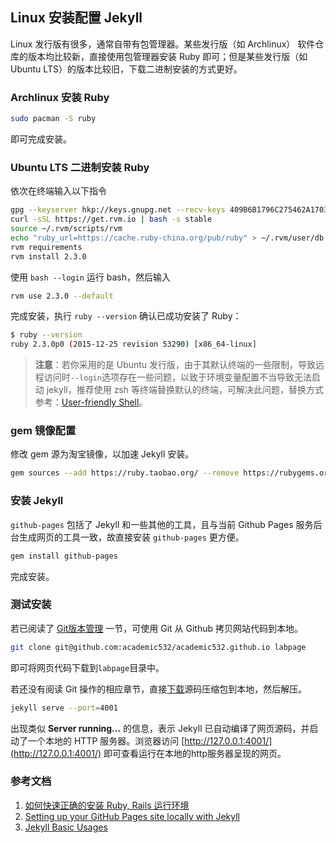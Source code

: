 ## Linux 安装配置 Jekyll

Linux 发行版有很多，通常自带有包管理器。某些发行版（如 Archlinux） 软件仓库的版本均比较新，直接使用包管理器安装 Ruby 即可；但是某些发行版（如Ubuntu LTS）的版本比较旧，下载二进制安装的方式更好。

### Archlinux 安装 Ruby

```bash
sudo pacman -S ruby
```

即可完成安装。

### Ubuntu LTS 二进制安装 Ruby

依次在终端输入以下指令

```bash
gpg --keyserver hkp://keys.gnupg.net --recv-keys 409B6B1796C275462A1703113804BB82D39DC0E3
curl -sSL https://get.rvm.io | bash -s stable
source ~/.rvm/scripts/rvm
echo "ruby_url=https://cache.ruby-china.org/pub/ruby" > ~/.rvm/user/db
rvm requirements
rvm install 2.3.0
```

使用 `bash --login` 运行 bash，然后输入

```bash
rvm use 2.3.0 --default
```

完成安装，执行 `ruby --version` 确认已成功安装了 Ruby：

``` bash
$ ruby --version
ruby 2.3.0p0 (2015-12-25 revision 53290) [x86_64-linux]
```

> **注意**：若你采用的是 Ubuntu 发行版，由于其默认终端的一些限制，导致远程访问时`--login`选项存在一些问题，以致于环境变量配置不当导致无法启动 jekyll，推荐使用 zsh 等终端替换默认的终端，可解决此问题，替换方式参考：[User-friendly Shell](/resources/wiki/services/remote.html#user-friendly-shell)。

### gem 镜像配置

修改 gem 源为淘宝镜像，以加速 Jekyll 安装。

```bash
gem sources --add https://ruby.taobao.org/ --remove https://rubygems.org/
```

### 安装 Jekyll

`github-pages` 包括了 Jekyll 和一些其他的工具，且与当前 Github Pages 服务后台生成网页的工具一致，故直接安装 `github-pages` 更方便。

```bash
gem install github-pages 
```

完成安装。

### 测试安装

若已阅读了 [Git版本管理](/resources/dev/practice/git.html) 一节，可使用 Git 从 Github 拷贝网站代码到本地。

```bash
git clone git@github.com:academic532/academic532.github.io labpage
```

即可将网页代码下载到`labpage`目录中。

若还没有阅读 Git 操作的相应章节，直接[下载](https://github.com/academic532/academic532.github.io/archive/dev.zip)源码压缩包到本地，然后解压。

```bash
jekyll serve --port=4001
```

出现类似 **Server running...** 的信息，表示 Jekyll 已自动编译了网页源码，并启动了一个本地的 HTTP 服务器。浏览器访问 [http://127.0.0.1:4001/](http://127.0.0.1:4001/) 即可查看运行在本地的http服务器呈现的网页。

### 参考文档

1. [如何快速正确的安装 Ruby, Rails 运行环境](https://ruby-china.org/wiki/install_ruby_guide)
2. [Setting up your GitHub Pages site locally with Jekyll](https://help.github.com/articles/setting-up-your-github-pages-site-locally-with-jekyll/#platform-linux)
3. [Jekyll Basic Usages](https://jekyllrb.com/docs/usage/)
